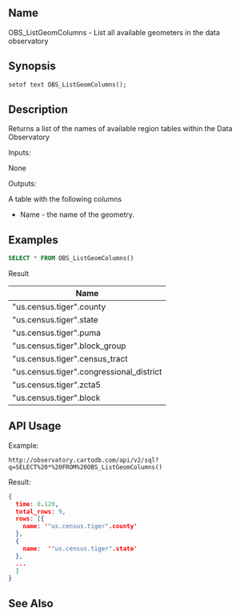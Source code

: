 
## Name

OBS_ListGeomColumns - List all available geometers in the data observatory

## Synopsis

```sql
setof text OBS_ListGeomColumns();
```

## Description

Returns a list of the names of available region tables within the Data Observatory

Inputs:

None

Outputs:

A table with the following columns

- Name - the name of the geometry.

## Examples

```sql
SELECT * FROM OBS_ListGeomColumns()
```

Result

| Name |
|------|
| "us.census.tiger".county |
| "us.census.tiger".state |
| "us.census.tiger".puma |
| "us.census.tiger".block_group |
| "us.census.tiger".census_tract |
| "us.census.tiger".congressional_district |
| "us.census.tiger".zcta5 |
| "us.census.tiger".block |  

## API Usage

Example:

```text
http://observatory.cartodb.com/api/v2/sql?q=SELECT%20*%20FROM%20OBS_ListGeomColumns()
```

Result:

```json
{
  time: 0.120,
  total_rows: 9,
  rows: [{
    name: '"us.census.tiger".county'
  },
  {
    name:  '"us.census.tiger".state'
  },
  ...
  ]
}
```

## See Also
